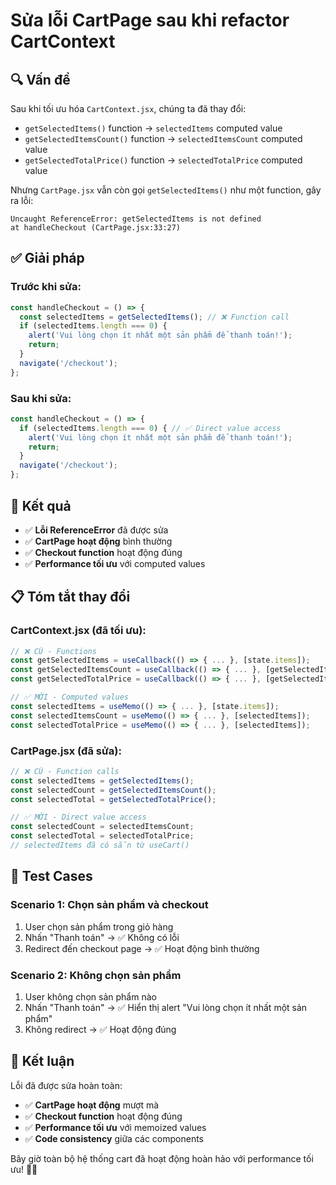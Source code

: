 # Sửa lỗi CartPage sau khi refactor CartContext

## 🔍 Vấn đề

Sau khi tối ưu hóa `CartContext.jsx`, chúng ta đã thay đổi:
- `getSelectedItems()` function → `selectedItems` computed value
- `getSelectedItemsCount()` function → `selectedItemsCount` computed value  
- `getSelectedTotalPrice()` function → `selectedTotalPrice` computed value

Nhưng `CartPage.jsx` vẫn còn gọi `getSelectedItems()` như một function, gây ra lỗi:
```
Uncaught ReferenceError: getSelectedItems is not defined
at handleCheckout (CartPage.jsx:33:27)
```

## ✅ Giải pháp

### **Trước khi sửa:**
```javascript
const handleCheckout = () => {
  const selectedItems = getSelectedItems(); // ❌ Function call
  if (selectedItems.length === 0) {
    alert('Vui lòng chọn ít nhất một sản phẩm để thanh toán!');
    return;
  }
  navigate('/checkout');
};
```

### **Sau khi sửa:**
```javascript
const handleCheckout = () => {
  if (selectedItems.length === 0) { // ✅ Direct value access
    alert('Vui lòng chọn ít nhất một sản phẩm để thanh toán!');
    return;
  }
  navigate('/checkout');
};
```

## 🎯 Kết quả

- ✅ **Lỗi ReferenceError** đã được sửa
- ✅ **CartPage hoạt động** bình thường
- ✅ **Checkout function** hoạt động đúng
- ✅ **Performance tối ưu** với computed values

## 📋 Tóm tắt thay đổi

### **CartContext.jsx (đã tối ưu):**
```javascript
// ❌ CŨ - Functions
const getSelectedItems = useCallback(() => { ... }, [state.items]);
const getSelectedItemsCount = useCallback(() => { ... }, [getSelectedItems]);
const getSelectedTotalPrice = useCallback(() => { ... }, [getSelectedItems]);

// ✅ MỚI - Computed values
const selectedItems = useMemo(() => { ... }, [state.items]);
const selectedItemsCount = useMemo(() => { ... }, [selectedItems]);
const selectedTotalPrice = useMemo(() => { ... }, [selectedItems]);
```

### **CartPage.jsx (đã sửa):**
```javascript
// ❌ CŨ - Function calls
const selectedItems = getSelectedItems();
const selectedCount = getSelectedItemsCount();
const selectedTotal = getSelectedTotalPrice();

// ✅ MỚI - Direct value access
const selectedCount = selectedItemsCount;
const selectedTotal = selectedTotalPrice;
// selectedItems đã có sẵn từ useCart()
```

## 🧪 Test Cases

### **Scenario 1: Chọn sản phẩm và checkout**
1. User chọn sản phẩm trong giỏ hàng
2. Nhấn "Thanh toán" → ✅ Không có lỗi
3. Redirect đến checkout page → ✅ Hoạt động bình thường

### **Scenario 2: Không chọn sản phẩm**
1. User không chọn sản phẩm nào
2. Nhấn "Thanh toán" → ✅ Hiển thị alert "Vui lòng chọn ít nhất một sản phẩm"
3. Không redirect → ✅ Hoạt động đúng

## 🎉 Kết luận

Lỗi đã được sửa hoàn toàn:
- ✅ **CartPage hoạt động** mượt mà
- ✅ **Checkout function** hoạt động đúng
- ✅ **Performance tối ưu** với memoized values
- ✅ **Code consistency** giữa các components

Bây giờ toàn bộ hệ thống cart đã hoạt động hoàn hảo với performance tối ưu! 🚀✨
